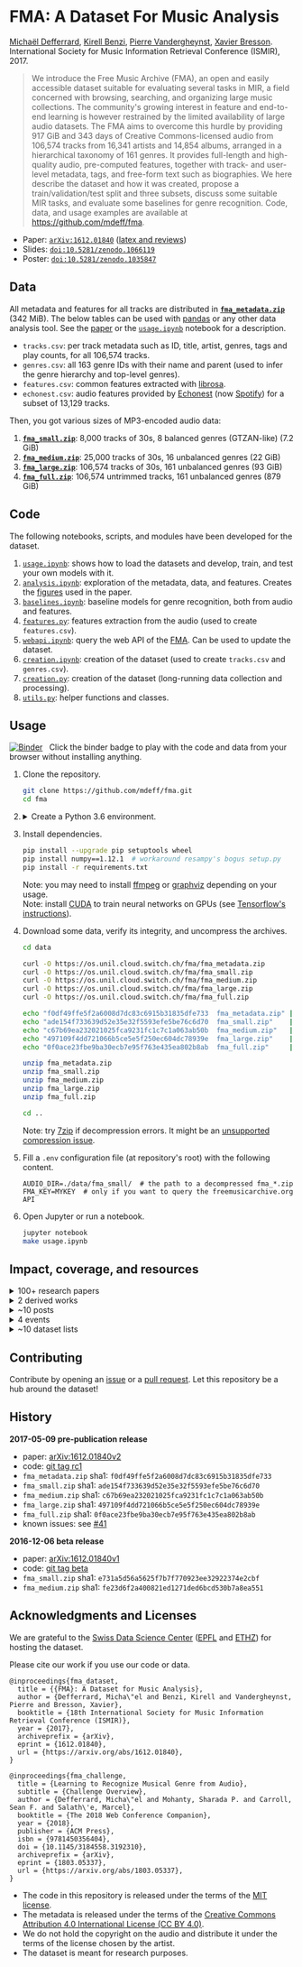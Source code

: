 # FMA: A Dataset For Music Analysis

[Michaël Defferrard](https://deff.ch),
[Kirell Benzi](https://kirellbenzi.com),
[Pierre Vandergheynst](https://people.epfl.ch/pierre.vandergheynst),
[Xavier Bresson](https://www.ntu.edu.sg/home/xbresson). \
International Society for Music Information Retrieval Conference (ISMIR), 2017.

> We introduce the Free Music Archive (FMA), an open and easily accessible
> dataset suitable for evaluating several tasks in MIR, a field concerned with
> browsing, searching, and organizing large music collections. The community's
> growing interest in feature and end-to-end learning is however restrained by
> the limited availability of large audio datasets. The FMA aims to overcome
> this hurdle by providing 917 GiB and 343 days of Creative Commons-licensed
> audio from 106,574 tracks from 16,341 artists and 14,854 albums, arranged in
> a hierarchical taxonomy of 161 genres. It provides full-length and
> high-quality audio, pre-computed features, together with track- and
> user-level metadata, tags, and free-form text such as biographies. We here
> describe the dataset and how it was created, propose a train/validation/test
> split and three subsets, discuss some suitable MIR tasks, and evaluate some
> baselines for genre recognition. Code, data, and usage examples are available
> at <https://github.com/mdeff/fma>.

* Paper: [`arXiv:1612.01840`][paper] ([latex and reviews](https://github.com/mdeff/paper-fma-ismir2017))
* Slides: [`doi:10.5281/zenodo.1066119`](https://doi.org/10.5281/zenodo.1066119)
* Poster: [`doi:10.5281/zenodo.1035847`](https://doi.org/10.5281/zenodo.1035847)

[paper]: https://arxiv.org/abs/1612.01840
[FMA]: https://freemusicarchive.org

## Data

All metadata and features for all tracks are distributed in **[`fma_metadata.zip`]** (342 MiB).
The below tables can be used with [pandas] or any other data analysis tool.
See the [paper] or the [`usage.ipynb`] notebook for a description.
* `tracks.csv`: per track metadata such as ID, title, artist, genres, tags and play counts, for all 106,574 tracks.
* `genres.csv`: all 163 genre IDs with their name and parent (used to infer the genre hierarchy and top-level genres).
* `features.csv`: common features extracted with [librosa].
* `echonest.csv`: audio features provided by [Echonest] (now [Spotify]) for a subset of 13,129 tracks.

[pandas]:   https://pandas.pydata.org/
[librosa]:  https://librosa.github.io/librosa/
[spotify]:  https://www.spotify.com/
[echonest]: https://web.archive.org/web/20170519050040/http://the.echonest.com/

Then, you got various sizes of MP3-encoded audio data:

1. **[`fma_small.zip`]**: 8,000 tracks of 30s, 8 balanced genres (GTZAN-like) (7.2 GiB)
2. **[`fma_medium.zip`]**: 25,000 tracks of 30s, 16 unbalanced genres (22 GiB)
3. **[`fma_large.zip`]**: 106,574 tracks of 30s, 161 unbalanced genres (93 GiB)
4. **[`fma_full.zip`]**: 106,574 untrimmed tracks, 161 unbalanced genres (879 GiB)

[`fma_metadata.zip`]: https://os.unil.cloud.switch.ch/fma/fma_metadata.zip
[`fma_small.zip`]:    https://os.unil.cloud.switch.ch/fma/fma_small.zip
[`fma_medium.zip`]:   https://os.unil.cloud.switch.ch/fma/fma_medium.zip
[`fma_large.zip`]:    https://os.unil.cloud.switch.ch/fma/fma_large.zip
[`fma_full.zip`]:     https://os.unil.cloud.switch.ch/fma/fma_full.zip

## Code

The following notebooks, scripts, and modules have been developed for the dataset.

1. [`usage.ipynb`]: shows how to load the datasets and develop, train, and test your own models with it.
2. [`analysis.ipynb`]: exploration of the metadata, data, and features.
   Creates the [figures](https://github.com/mdeff/fma/tree/outputs/figures) used in the paper.
3. [`baselines.ipynb`]: baseline models for genre recognition, both from audio and features.
4. [`features.py`]: features extraction from the audio (used to create `features.csv`).
5. [`webapi.ipynb`]: query the web API of the [FMA]. Can be used to update the dataset.
6. [`creation.ipynb`]: creation of the dataset (used to create `tracks.csv` and `genres.csv`).
7. [`creation.py`]: creation of the dataset (long-running data collection and processing).
8. [`utils.py`]: helper functions and classes.

[`usage.ipynb`]:     https://nbviewer.jupyter.org/github/mdeff/fma/blob/outputs/usage.ipynb
[`analysis.ipynb`]:  https://nbviewer.jupyter.org/github/mdeff/fma/blob/outputs/analysis.ipynb
[`baselines.ipynb`]: https://nbviewer.jupyter.org/github/mdeff/fma/blob/outputs/baselines.ipynb
[`features.py`]:     features.py
[`webapi.ipynb`]:    https://nbviewer.jupyter.org/github/mdeff/fma/blob/outputs/webapi.ipynb
[`creation.ipynb`]:  https://nbviewer.jupyter.org/github/mdeff/fma/blob/outputs/creation.ipynb
[`creation.py`]:     creation.py
[`utils.py`]:        utils.py

## Usage

[![Binder](https://static.mybinder.org/badge_logo.svg)](https://mybinder.org/v2/gh/mdeff/fma/outputs?urlpath=lab/tree/usage.ipynb)
&nbsp; Click the binder badge to play with the code and data from your browser without installing anything.

1. Clone the repository.
    ```sh
    git clone https://github.com/mdeff/fma.git
    cd fma
    ```

1. <details><summary>Create a Python 3.6 environment.</summary>

    ```sh
    # with https://conda.io
    conda create -n fma python=3.6
    conda activate fma

    # with https://github.com/pyenv/pyenv
    pyenv install 3.6.0
    pyenv virtualenv 3.6.0 fma
    pyenv activate fma

    # with https://pipenv.pypa.io
    pipenv --python 3.6
    pipenv shell

    # with https://docs.python.org/3/tutorial/venv.html
    python3.6 -m venv ./env
    source ./env/bin/activate
    ```
    </details>

1. Install dependencies.
    ```sh
    pip install --upgrade pip setuptools wheel
    pip install numpy==1.12.1  # workaround resampy's bogus setup.py
    pip install -r requirements.txt
    ```
    Note: you may need to install [ffmpeg](https://ffmpeg.org/download.html) or [graphviz](https://www.graphviz.org) depending on your usage.\
    Note: install [CUDA](https://en.wikipedia.org/wiki/CUDA) to train neural networks on GPUs (see [Tensorflow's instructions](https://www.tensorflow.org/install/)).

1. Download some data, verify its integrity, and uncompress the archives.
    ```sh
    cd data

    curl -O https://os.unil.cloud.switch.ch/fma/fma_metadata.zip
    curl -O https://os.unil.cloud.switch.ch/fma/fma_small.zip
    curl -O https://os.unil.cloud.switch.ch/fma/fma_medium.zip
    curl -O https://os.unil.cloud.switch.ch/fma/fma_large.zip
    curl -O https://os.unil.cloud.switch.ch/fma/fma_full.zip

    echo "f0df49ffe5f2a6008d7dc83c6915b31835dfe733  fma_metadata.zip" | sha1sum -c -
    echo "ade154f733639d52e35e32f5593efe5be76c6d70  fma_small.zip"    | sha1sum -c -
    echo "c67b69ea232021025fca9231fc1c7c1a063ab50b  fma_medium.zip"   | sha1sum -c -
    echo "497109f4dd721066b5ce5e5f250ec604dc78939e  fma_large.zip"    | sha1sum -c -
    echo "0f0ace23fbe9ba30ecb7e95f763e435ea802b8ab  fma_full.zip"     | sha1sum -c -

    unzip fma_metadata.zip
    unzip fma_small.zip
    unzip fma_medium.zip
    unzip fma_large.zip
    unzip fma_full.zip

    cd ..
    ```

    Note: try [7zip](https://www.7-zip.org) if decompression errors.
    It might be an [unsupported compression issue](https://github.com/mdeff/fma/issues/5).

1. Fill a `.env` configuration file (at repository's root) with the following content.
    ```
    AUDIO_DIR=./data/fma_small/  # the path to a decompressed fma_*.zip
    FMA_KEY=MYKEY  # only if you want to query the freemusicarchive.org API
    ```

1. Open Jupyter or run a notebook.
    ```sh
    jupyter notebook
    make usage.ipynb
    ```

## Impact, coverage, and resources

<details><summary>100+ research papers</summary>

Full list on [Google Scholar](https://scholar.google.com/scholar?cites=13646959466952873682,13785796238335741238,7544459641098681164,5736399534855095976).
Some picks below.

* [Zero-shot Learning for Audio-based Music Classification and Tagging](https://arxiv.org/abs/1907.02670)
* [One deep music representation to rule them all? A comparative analysis of different representation learning strategies](https://doi.org/10.1007/s00521-019-04076-1)
* [Deep Learning for Audio-Based Music Classification and Tagging: Teaching Computers to Distinguish Rock from Bach](https://sci-hub.tw/10.1109/MSP.2018.2874383)
* [Learning Discrete Structures for Graph Neural Networks](https://arxiv.org/abs/1903.11960)
* [A context encoder for audio inpainting](https://arxiv.org/abs/1810.12138)
* [OpenMIC-2018: An Open Data-set for Multiple Instrument Recognition](https://archives.ismir.net/ismir2018/paper/000248.pdf)
* [Detecting Music Genre Using Extreme Gradient Boosting](https://doi.org/10.1145/3184558.3191822)
* [Transfer Learning of Artist Group Factors to Musical Genre Classification](https://doi.org/10.1145/3184558.3191823)
* [Learning to Recognize Musical Genre from Audio: Challenge Overview](https://arxiv.org/abs/1803.05337)
* [Representation Learning of Music Using Artist Labels](https://arxiv.org/abs/1710.06648)

</details>

<details><summary>2 derived works</summary>

* [OpenMIC-2018: An Open Data-set for Multiple Instrument Recognition](https://github.com/cosmir/openmic-2018)
* [ConvNet features](https://github.com/keunwoochoi/FMA_convnet_features) from [Transfer learning for music classification and regression tasks](https://arxiv.org/abs/1703.09179)

</details>

<details><summary>~10 posts</summary>

* [Using CNNs and RNNs for Music Genre Recognition](https://towardsdatascience.com/using-cnns-and-rnns-for-music-genre-recognition-2435fb2ed6af), Towards Data Science, 2018-12-13.
* [Over 1.5 TB’s of Labeled Audio Datasets](https://towardsdatascience.com/a-data-lakes-worth-of-audio-datasets-b45b88cd4ad), Towards Data Science, 2018-11-13.
* [Discovering Descriptive Music Genres Using K-Means Clustering](https://medium.com/latinxinai/discovering-descriptive-music-genres-using-k-means-clustering-d19bdea5e443), Medium, 2018-04-09.
* [25 Open Datasets for Deep Learning Every Data Scientist Must Work With](https://www.analyticsvidhya.com/blog/2018/03/comprehensive-collection-deep-learning-datasets/), Analytics Vidhya, 2018-03-29.
* [music2vec: Generating Vector Embeddings for Genre-Classification Task](https://medium.com/@rajatheb/music2vec-generating-vector-embedding-for-genre-classification-task-411187a20820), Medium, 2017-11-28.
* [A Music Information Retrieval Dataset, Made With FMA](https://web.archive.org/web/20190907182116/http://freemusicarchive.org/member/cheyenne_h/blog/A_Music_Information_Retrieval_Dataset_Made_With_FMA), freemusicarchive.org, 2017-05-22.
* [Pre-publication release announced](https://twitter.com/m_deff/status/861985446116589569), twitter.com, 2017-05-09.
* [FMA: A Dataset For Music Analysis](https://tensorflow.blog/2017/03/14/fma-a-dataset-for-music-analysis), tensorflow.blog, 2017-03-14.
* [Beta release discussed](https://twitter.com/YadFaeq/status/829406463286063104), twitter.com, 2017-02-08.
* [FMA Data Set for Researchers Released](https://web.archive.org/web/20190826112752/http://freemusicarchive.org/member/cheyenne_h/blog/FMA_Dataset_for_Researchers), freemusicarchive.org, 2016-12-15.

</details>

<details><summary>4 events</summary>

* [Genre recognition challenge](https://www.crowdai.org/challenges/www-2018-challenge-learning-to-recognize-musical-genre) at the [Web Conference](https://www2018.thewebconf.org/program/challenges-track/), Lyon, 2018-04.
* [Slides](https://doi.org/10.5281/zenodo.1066119) presented at the [Data Jam days](http://datajamdays.org), Lausanne, 2017-11-24.
* [Poster](https://doi.org/10.5281/zenodo.1035847) presented at [ISMIR 2017](https://ismir2017.ismir.net), Suzhou, 2017-10-24.
* [Slides](https://doi.org/10.5281/zenodo.999353) for the [Open Science in Practice](https://osip2017.epfl.ch) summer school at EPFL, 2017-09-29.

</details>

<details><summary>~10 dataset lists</summary>

* <https://github.com/caesar0301/awesome-public-datasets>
* <https://archive.ics.uci.edu/ml/datasets/FMA:+A+Dataset+For+Music+Analysis>
* <http://deeplearning.net/datasets>
* <http://www.audiocontentanalysis.org/data-sets>
* <https://github.com/ismir/mir-datasets>
* <https://teachingmir.wikispaces.com/Datasets>
* <https://en.wikipedia.org/wiki/List_of_datasets_for_machine_learning_research>
* <https://cloudlab.atlassian.net/wiki/display/datasets/FMA:+A+Dataset+For+Music+Analysis>
* <https://www.datasetlist.com>

</details>

## Contributing

Contribute by opening an [issue](https://github.com/mdeff/fma/issues) or a [pull request](https://github.com/mdeff/fma/pulls).
Let this repository be a hub around the dataset!

## History

**2017-05-09 pre-publication release**
* paper: [arXiv:1612.01840v2](https://arxiv.org/abs/1612.01840v2)
* code: [git tag rc1](https://github.com/mdeff/fma/releases/tag/rc1)
* `fma_metadata.zip` sha1: `f0df49ffe5f2a6008d7dc83c6915b31835dfe733`
* `fma_small.zip`    sha1: `ade154f733639d52e35e32f5593efe5be76c6d70`
* `fma_medium.zip`   sha1: `c67b69ea232021025fca9231fc1c7c1a063ab50b`
* `fma_large.zip`    sha1: `497109f4dd721066b5ce5e5f250ec604dc78939e`
* `fma_full.zip`     sha1: `0f0ace23fbe9ba30ecb7e95f763e435ea802b8ab`
* known issues: see [#41](https://github.com/mdeff/fma/issues/41)

**2016-12-06 beta release**
* paper: [arXiv:1612.01840v1](https://arxiv.org/abs/1612.01840v1)
* code: [git tag beta](https://github.com/mdeff/fma/releases/tag/beta)
* `fma_small.zip`  sha1: `e731a5d56a5625f7b7f770923ee32922374e2cbf`
* `fma_medium.zip` sha1: `fe23d6f2a400821ed1271ded6bcd530b7a8ea551`

## Acknowledgments and Licenses

We are grateful to the [Swiss Data Science Center] ([EPFL] and [ETHZ]) for hosting the dataset.

Please cite our work if you use our code or data.

```
@inproceedings{fma_dataset,
  title = {{FMA}: A Dataset for Music Analysis},
  author = {Defferrard, Micha\"el and Benzi, Kirell and Vandergheynst, Pierre and Bresson, Xavier},
  booktitle = {18th International Society for Music Information Retrieval Conference (ISMIR)},
  year = {2017},
  archiveprefix = {arXiv},
  eprint = {1612.01840},
  url = {https://arxiv.org/abs/1612.01840},
}
```

```
@inproceedings{fma_challenge,
  title = {Learning to Recognize Musical Genre from Audio},
  subtitle = {Challenge Overview},
  author = {Defferrard, Micha\"el and Mohanty, Sharada P. and Carroll, Sean F. and Salath\'e, Marcel},
  booktitle = {The 2018 Web Conference Companion},
  year = {2018},
  publisher = {ACM Press},
  isbn = {9781450356404},
  doi = {10.1145/3184558.3192310},
  archiveprefix = {arXiv},
  eprint = {1803.05337},
  url = {https://arxiv.org/abs/1803.05337},
}
```

* The code in this repository is released under the terms of the [MIT license](LICENSE.txt).
* The metadata is released under the terms of the [Creative Commons Attribution 4.0 International License (CC BY 4.0)][ccby40].
* We do not hold the copyright on the audio and distribute it under the terms of the license chosen by the artist.
* The dataset is meant for research purposes.

[ccby40]: https://creativecommons.org/licenses/by/4.0
[Swiss Data Science Center]: https://datascience.ch/collaboration-and-partnerships
[EPFL]: https://www.epfl.ch
[ETHZ]: https://www.ethz.ch
